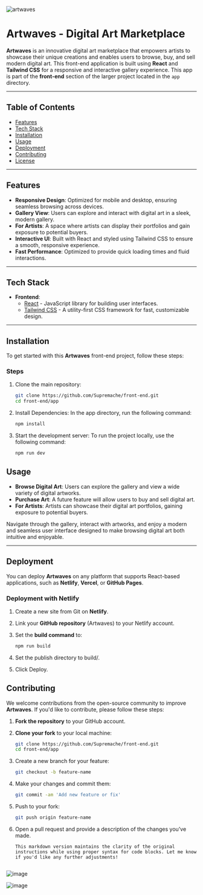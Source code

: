 ![artwaves](https://github.com/user-attachments/assets/965da9bb-48d3-431d-84e4-df567b8cb3ab)

# Artwaves - Digital Art Marketplace

**Artwaves** is an innovative digital art marketplace that empowers artists to showcase their unique creations and enables users to browse, buy, and sell modern digital art. This front-end application is built using **React** and **Tailwind CSS** for a responsive and interactive gallery experience. This app is part of the **front-end** section of the larger project located in the `app` directory.

---

## Table of Contents

- [Features](#features)
- [Tech Stack](#tech-stack)
- [Installation](#installation)
- [Usage](#usage)
- [Deployment](#deployment)
- [Contributing](#contributing)
- [License](#license)

---

## Features

- **Responsive Design**: Optimized for mobile and desktop, ensuring seamless browsing across devices.
- **Gallery View**: Users can explore and interact with digital art in a sleek, modern gallery.
- **For Artists**: A space where artists can display their portfolios and gain exposure to potential buyers.
- **Interactive UI**: Built with React and styled using Tailwind CSS to ensure a smooth, responsive experience.
- **Fast Performance**: Optimized to provide quick loading times and fluid interactions.

---

## Tech Stack

- **Frontend**:
  - [React](https://reactjs.org/) - JavaScript library for building user interfaces.
  - [Tailwind CSS](https://tailwindcss.com/) - A utility-first CSS framework for fast, customizable design.
---

## Installation

To get started with this **Artwaves** front-end project, follow these steps:


### Steps

1. Clone the main repository:

   ```bash
   git clone https://github.com/Supremache/front-end.git
   cd front-end/app

2. Install Dependencies:
	In the app directory, run the following command:
   ```bash
   npm install

3. Start the development server:
	To run the project locally, use the following command:
   ```bash
   npm run dev


## Usage

- **Browse Digital Art**: Users can explore the gallery and view a wide variety of digital artworks.
- **Purchase Art**: A future feature will allow users to buy and sell digital art.
- **For Artists**: Artists can showcase their digital art portfolios, gaining exposure to potential buyers.

Navigate through the gallery, interact with artworks, and enjoy a modern and seamless user interface designed to make browsing digital art both intuitive and enjoyable.

---

## Deployment

You can deploy **Artwaves** on any platform that supports React-based applications, such as **Netlify**, **Vercel**, or **GitHub Pages**.

### Deployment with Netlify

1. Create a new site from Git on **Netlify**.
2. Link your **GitHub repository** (Artwaves) to your Netlify account.
3. Set the **build command** to:

   ```bash
   npm run build
4. Set the publish directory to build/.
5. Click Deploy.

## Contributing

We welcome contributions from the open-source community to improve **Artwaves**. If you'd like to contribute, please follow these steps:

1. **Fork the repository** to your GitHub account.
2. **Clone your fork** to your local machine:

   ```bash
   git clone https://github.com/Supremache/front-end.git
   cd front-end/app
3. Create a new branch for your feature:

   ```bash
   git checkout -b feature-name

4. Make your changes and commit them:

   ```bash
   git commit -am 'Add new feature or fix'

5. Push to your fork:

   ```bash
   git push origin feature-name

6. Open a pull request and provide a description of the changes you’ve made.

   ```vbnet
   This markdown version maintains the clarity of the original instructions while using proper syntax for code blocks. Let me know if you'd like any further adjustments!


![image](https://github.com/user-attachments/assets/29267234-dcc6-4d2c-88dd-fa5f54b37572)

![image](https://github.com/user-attachments/assets/9e0220d1-a319-4dfb-9859-b54768e92bcc)


